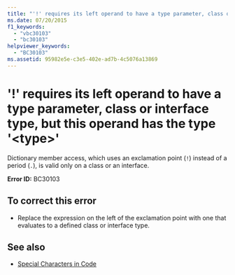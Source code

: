 ```yaml
---
title: "'!' requires its left operand to have a type parameter, class or interface type, but this operand has the type '<type>'"
ms.date: 07/20/2015
f1_keywords: 
  - "vbc30103"
  - "bc30103"
helpviewer_keywords: 
  - "BC30103"
ms.assetid: 95982e5e-c3e5-402e-ad7b-4c5076a13869
---
```

# '!' requires its left operand to have a type parameter, class or interface type, but this operand has the type '\<type>'
Dictionary member access, which uses an exclamation point (`!`) instead of a period (`.`), is valid only on a class or an interface.  
  
 **Error ID:** BC30103  
  
## To correct this error  
  
- Replace the expression on the left of the exclamation point with one that evaluates to a defined class or interface type.  
  
## See also

- [Special Characters in Code](../programming-guide/program-structure/special-characters-in-code.md)
